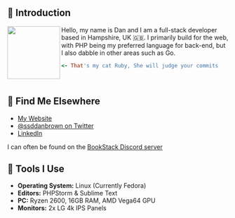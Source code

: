 ## 👋 Introduction

<img align='left' width="120" src="https://user-images.githubusercontent.com/8343178/94860569-2a52ac80-042e-11eb-9b8b-4147c3567682.png">

Hello, my name is Dan and I am a full-stack developer based in Hampshire, UK 🇬🇧. I primarily build for the web, with PHP being my preferred language for back-end, but I also dabble in other areas such as Go.

```ruby
<- That's my cat Ruby, She will judge your commits
```

<br>

## 🔭 Find Me Elsewhere

- [My Website](https://danb.me)
- [@ssddanbrown on Twitter](https://twitter.com/ssddanbrown)
- [LinkedIn](https://www.linkedin.com/in/danjamesbrown/)

I can often be found on the [BookStack Discord server](https://discord.gg/ztkBqR2)


## 🔧 Tools I Use

- **Operating System:** Linux (Currently Fedora)
- **Editors:** PHPStorm & Sublime Text
- **PC:** Ryzen 2600, 16GB RAM, AMD Vega64 GPU
- **Monitors:** 2x LG 4k IPS Panels
